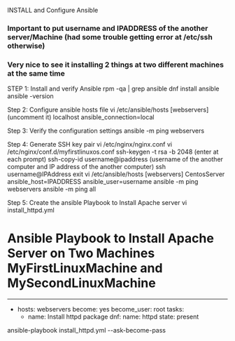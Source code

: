 INSTALL and Configure Ansible
### Important to put username and IPADDRESS of the another server/Machine (had some trouble getting error at /etc/ssh otherwise)
### Very nice to see it installing 2 things at two different machines at the same time

STEP 1: Install and verify Ansible
rpm -qa | grep ansible
dnf install ansible
ansible -version

Step 2: Configure ansible hosts file
vi /etc/ansible/hosts
[webservers] (uncomment it)
localhost ansible_connection=local

Step 3: Verify the configuration settings
ansible -m ping webservers

Step 4: Generate SSH key pair
vi /etc/nginx/nginx.conf
vi /etc/nginx/conf.d/myfirstlinuxos.conf
ssh-keygen -t rsa -b 2048 (enter at each prompt)
ssh-copy-id username@ipaddress  (username of the another computer and IP address of the another computer)
ssh username@IPAddress
exit
vi /etc/ansible/hosts
[webservers]
CentosServer ansible_host=IPADDRESS ansible_user=username
ansible -m ping webservers
ansible -m ping all

Step 5: Create the ansible Playbook to Install Apache server
vi install_httpd.yml

# Ansible Playbook to Install Apache Server on Two Machines MyFirstLinuxMachine and MySecondLinuxMachine
---
- hosts: webservers
  become: yes
  become_user: root
  tasks:
    - name: Install httpd package
      dnf:
        name: httpd
        state: present

ansible-playbook install_httpd.yml --ask-become-pass
